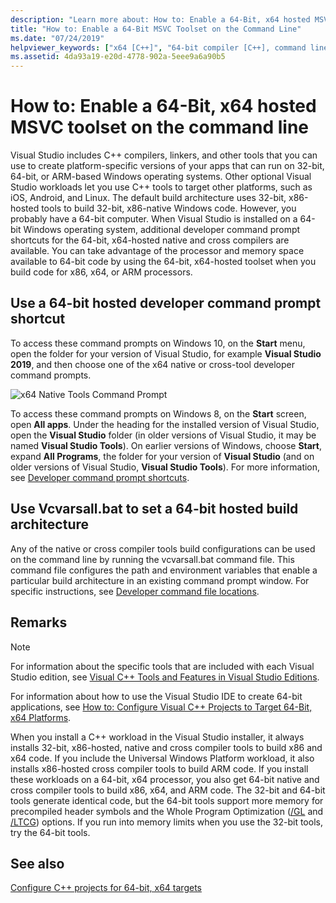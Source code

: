 ```yaml
---
description: "Learn more about: How to: Enable a 64-Bit, x64 hosted MSVC toolset on the command line"
title: "How to: Enable a 64-Bit MSVC Toolset on the Command Line"
ms.date: "07/24/2019"
helpviewer_keywords: ["x64 [C++]", "64-bit compiler [C++], command line usage", "64-bit compiler [C++], toolset enabling at command line", "command line [C++], 64-bit compiler", "Itanium [C++], command-line compiler", "IPF", "Itanium [C++]", "IPF, command-line compiler", "x64 [C++], command-line compiler"]
ms.assetid: 4da93a19-e20d-4778-902a-5eee9a6a90b5
---
```

# How to: Enable a 64-Bit, x64 hosted MSVC toolset on the command line

Visual Studio includes C++ compilers, linkers, and other tools that you can use to create platform-specific versions of your apps that can run on 32-bit, 64-bit, or ARM-based Windows operating systems. Other optional Visual Studio workloads let you use C++ tools to target other platforms, such as iOS, Android, and Linux. The default build architecture uses 32-bit, x86-hosted tools to build 32-bit, x86-native Windows code. However, you probably have a 64-bit computer. When Visual Studio is installed on a 64-bit Windows operating system, additional developer command prompt shortcuts for the 64-bit, x64-hosted native and cross compilers are available. You can take advantage of the processor and memory space available to 64-bit code by using the 64-bit, x64-hosted toolset when you build code for x86, x64, or ARM processors.

## Use a 64-bit hosted developer command prompt shortcut

To access these command prompts on Windows 10, on the **Start** menu, open the folder for your version of Visual Studio, for example **Visual Studio 2019**, and then choose one of the x64 native or cross-tool developer command prompts.

![x64 Native Tools Command Prompt](media/x64-native-tools-command-prompt.png "x64 Native Tools in Start Menu")

To access these command prompts on Windows 8, on the **Start** screen, open **All apps**. Under the heading for the installed version of Visual Studio, open the **Visual Studio** folder (in older versions of Visual Studio, it may be named **Visual Studio Tools**). On earlier versions of Windows, choose **Start**, expand **All Programs**, the folder for your version of **Visual Studio** (and on older versions of Visual Studio, **Visual Studio Tools**). For more information, see [Developer command prompt shortcuts](building-on-the-command-line.md#developer_command_prompt_shortcuts).

## Use Vcvarsall.bat to set a 64-bit hosted build architecture

Any of the native or cross compiler tools build configurations can be used on the command line by running the vcvarsall.bat command file. This command file configures the path and environment variables that enable a particular build architecture in an existing command prompt window. For specific instructions, see [Developer command file locations](building-on-the-command-line.md#developer_command_file_locations).

## Remarks

> [!NOTE]
> For information about the specific tools that are included with each Visual Studio edition, see [Visual C++ Tools and Features in Visual Studio Editions](../overview/visual-cpp-tools-and-features-in-visual-studio-editions.md).
>
> For information about how to use the Visual Studio IDE to create 64-bit applications, see [How to: Configure Visual C++ Projects to Target 64-Bit, x64 Platforms](how-to-configure-visual-cpp-projects-to-target-64-bit-platforms.md).

When you install a C++ workload in the Visual Studio installer, it always installs 32-bit, x86-hosted, native and cross compiler tools to build x86 and x64 code. If you include the Universal Windows Platform workload, it also installs x86-hosted cross compiler tools to build ARM code. If you install these workloads on a 64-bit, x64 processor, you also get 64-bit native and cross compiler tools to build x86, x64, and ARM code. The 32-bit and 64-bit tools generate identical code, but the 64-bit tools support more memory for precompiled header symbols and the Whole Program Optimization ([/GL](reference/gl-whole-program-optimization.md) and [/LTCG](reference/ltcg-link-time-code-generation.md)) options. If you run into memory limits when you use the 32-bit tools, try the 64-bit tools.

## See also

[Configure C++ projects for 64-bit, x64 targets](configuring-programs-for-64-bit-visual-cpp.md)<br/>
